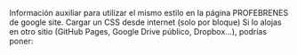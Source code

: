 Información auxiliar para utilizar el mismo estilo en la página PROFEBRENES de google site.
Cargar un CSS desde internet (solo por bloque) Si lo alojas en otro sitio (GitHub Pages, Google Drive público, Dropbox...), podrías poner:
<link rel="stylesheet" href="https://tuservidor.com/estilo.css">

